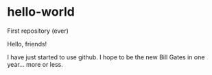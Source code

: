 # hello-world
First repository (ever)

Hello, friends!

I have just started to use github. I hope to be the new Bill Gates in one year... more or less.
